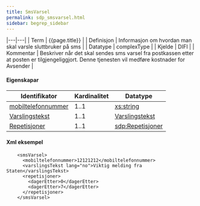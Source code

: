 ```yaml
---
title: SmsVarsel  
permalink: sdp_smsvarsel.html
sidebar: begrep_sidebar
---
```


|---|---|
| Term | {{page.title}} |
| Definisjon | Informasjon om hvordan man skal varsle sluttbruker på sms |
| Datatype | complexType |
| Kjelde | DIFI |
| Kommentar | Beskriver når det skal sendes sms varsel fra postkassen etter at posten er tilgjengeliggjort. Denne tjenesten vil medføre kostnader for Avsender |

#### Eigenskapar

| Identifikator                                    | Kardinalitet | Datatype                                              |
| --- | --- | --- |
| [mobiltelefonnummer](../../felles/mobiltelefonnummer.md) | 1..1     | [xs:string](http://www.w3.org/TR/xmlschema-2/#string) |
| [Varslingstekst](varslingstekst.html)        | 1..1     | [Varslingstekst](varslingstekst.html)        |
| [Repetisjoner](Repetisjoner.md)                     | 1..1         | [sdp:Repetisjoner](Repetisjoner.md)                    |

#### Xml eksempel

``` 
    <smsVarsel>
      <mobiltelefonnummer>12121212</mobiltelefonnummer>
      <varslingsTekst lang="no">Viktig melding fra Staten</varslingsTekst>
      <repetisjoner>
        <dagerEtter>0</dagerEtter>
        <dagerEtter>7</dagerEtter>
      </repetisjoner>
    </smsVarsel>
 
```
